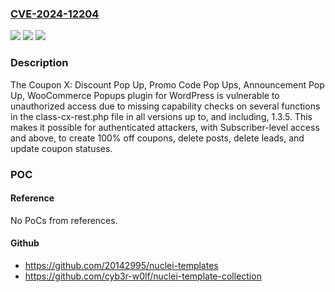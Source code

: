 ### [CVE-2024-12204](https://cve.mitre.org/cgi-bin/cvename.cgi?name=CVE-2024-12204)
![](https://img.shields.io/static/v1?label=Product&message=Coupon%20X%3A%20Discount%20Pop%20Up%2C%20Promo%20Code%20Pop%20Ups%2C%20Announcement%20Pop%20Up%2C%20WooCommerce%20Popups&color=blue)
![](https://img.shields.io/static/v1?label=Version&message=*%3C%3D%201.3.5%20&color=brighgreen)
![](https://img.shields.io/static/v1?label=Vulnerability&message=CWE-862%20Missing%20Authorization&color=brighgreen)

### Description

The Coupon X: Discount Pop Up, Promo Code Pop Ups, Announcement Pop Up, WooCommerce Popups plugin for WordPress is vulnerable to unauthorized access due to missing capability checks on several functions in the class-cx-rest.php file in all versions up to, and including, 1.3.5. This makes it possible for authenticated attackers, with Subscriber-level access and above, to create 100% off coupons, delete posts, delete leads, and update coupon statuses.

### POC

#### Reference
No PoCs from references.

#### Github
- https://github.com/20142995/nuclei-templates
- https://github.com/cyb3r-w0lf/nuclei-template-collection

